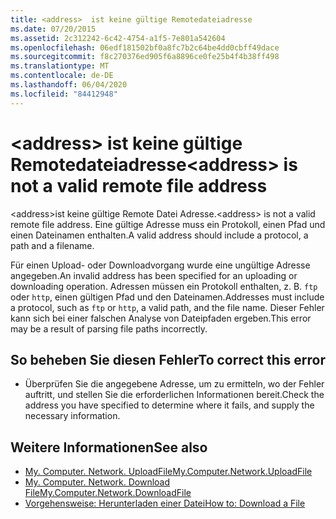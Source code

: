 ```yaml
---
title: <address>  ist keine gültige Remotedateiadresse
ms.date: 07/20/2015
ms.assetid: 2c312242-6c42-4754-a1f5-7e801a542604
ms.openlocfilehash: 06edf181502bf0a8fc7b2c64be4dd0cbff49dace
ms.sourcegitcommit: f8c270376ed905f6a8896ce0fe25b4f4b38ff498
ms.translationtype: MT
ms.contentlocale: de-DE
ms.lasthandoff: 06/04/2020
ms.locfileid: "84412948"
---
```

# <a name="address-is-not-a-valid-remote-file-address"></a><span data-ttu-id="887e7-102">\<address> ist keine gültige Remotedateiadresse</span><span class="sxs-lookup"><span data-stu-id="887e7-102">\<address> is not a valid remote file address</span></span>
<span data-ttu-id="887e7-103">\<address>ist keine gültige Remote Datei Adresse.</span><span class="sxs-lookup"><span data-stu-id="887e7-103">\<address> is not a valid remote file address.</span></span> <span data-ttu-id="887e7-104">Eine gültige Adresse muss ein Protokoll, einen Pfad und einen Dateinamen enthalten.</span><span class="sxs-lookup"><span data-stu-id="887e7-104">A valid address should include a protocol, a path and a filename.</span></span>  
  
 <span data-ttu-id="887e7-105">Für einen Upload- oder Downloadvorgang wurde eine ungültige Adresse angegeben.</span><span class="sxs-lookup"><span data-stu-id="887e7-105">An invalid address has been specified for an uploading or downloading operation.</span></span> <span data-ttu-id="887e7-106">Adressen müssen ein Protokoll enthalten, z. B. `ftp` oder `http`, einen gültigen Pfad und den Dateinamen.</span><span class="sxs-lookup"><span data-stu-id="887e7-106">Addresses must include a protocol, such as `ftp` or `http`, a valid path, and the file name.</span></span> <span data-ttu-id="887e7-107">Dieser Fehler kann sich bei einer falschen Analyse von Dateipfaden ergeben.</span><span class="sxs-lookup"><span data-stu-id="887e7-107">This error may be a result of parsing file paths incorrectly.</span></span>  
  
## <a name="to-correct-this-error"></a><span data-ttu-id="887e7-108">So beheben Sie diesen Fehler</span><span class="sxs-lookup"><span data-stu-id="887e7-108">To correct this error</span></span>  
  
- <span data-ttu-id="887e7-109">Überprüfen Sie die angegebene Adresse, um zu ermitteln, wo der Fehler auftritt, und stellen Sie die erforderlichen Informationen bereit.</span><span class="sxs-lookup"><span data-stu-id="887e7-109">Check the address you have specified to determine where it fails, and supply the necessary information.</span></span>  
  
## <a name="see-also"></a><span data-ttu-id="887e7-110">Weitere Informationen</span><span class="sxs-lookup"><span data-stu-id="887e7-110">See also</span></span>

- [<span data-ttu-id="887e7-111">My. Computer. Network. UploadFile</span><span class="sxs-lookup"><span data-stu-id="887e7-111">My.Computer.Network.UploadFile</span></span>](xref:Microsoft.VisualBasic.Devices.Network.UploadFile%2A)
- [<span data-ttu-id="887e7-112">My. Computer. Network. Download File</span><span class="sxs-lookup"><span data-stu-id="887e7-112">My.Computer.Network.DownloadFile</span></span>](xref:Microsoft.VisualBasic.Devices.Network.DownloadFile%2A)
- [<span data-ttu-id="887e7-113">Vorgehensweise: Herunterladen einer Datei</span><span class="sxs-lookup"><span data-stu-id="887e7-113">How to: Download a File</span></span>](../developing-apps/programming/computer-resources/how-to-download-a-file.md)
